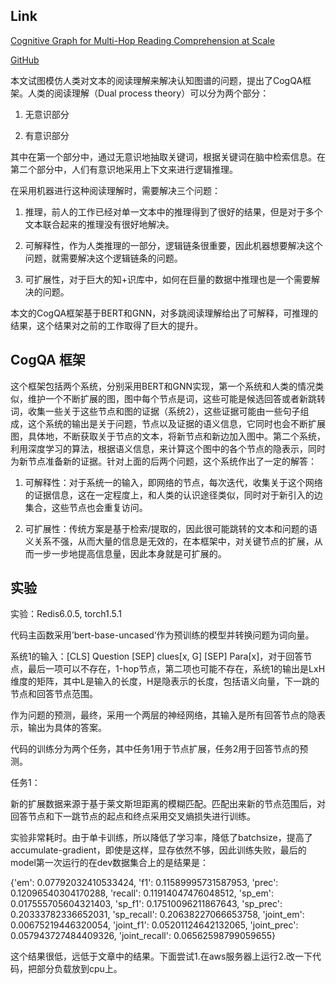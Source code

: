 ## Link
[Cognitive Graph for Multi-Hop Reading Comprehension at Scale](https://arxiv.org/pdf/1905.05460.pdf)

[GitHub](https://github.com/THUDM/CogQA)

本文试图模仿人类对文本的阅读理解来解决认知图谱的问题，提出了CogQA框架。人类的阅读理解（Dual process theory）可以分为两个部分：

1. 无意识部分

2. 有意识部分

其中在第一个部分中，通过无意识地抽取关键词，根据关键词在脑中检索信息。在第二个部分中，人们有意识地采用上下文来进行逻辑推理。

在采用机器进行这种阅读理解时，需要解决三个问题：

1. 推理，前人的工作已经对单一文本中的推理得到了很好的结果，但是对于多个文本联合起来的推理没有很好地解决。

2. 可解释性，作为人类推理的一部分，逻辑链条很重要，因此机器想要解决这个问题，就需要解决这个逻辑链条的问题。

3. 可扩展性，对于巨大的知+识库中，如何在巨量的数据中推理也是一个需要解决的问题。

本文的CogQA框架基于BERT和GNN，对多跳阅读理解给出了可解释，可推理的结果，这个结果对之前的工作取得了巨大的提升。

## CogQA 框架

这个框架包括两个系统，分别采用BERT和GNN实现，第一个系统和人类的情况类似，维护一个不断扩展的图，图中每个节点是词，这些可能是候选回答或者新跳转词，收集一些关于这些节点和图的证据（系统2），这些证据可能由一些句子组成，这个系统的输出是关于问题，节点以及证据的语义信息，它同时也会不断扩展图，具体地，不断获取关于节点的文本，将新节点和新边加入图中。第二个系统，利用深度学习的算法，根据语义信息，来计算这个图中的各个节点的隐表示，同时为新节点准备新的证据。针对上面的后两个问题，这个系统作出了一定的解答：

1. 可解释性：对于系统一的输入，即网络的节点，每次迭代，收集关于这个网络的证据信息，这在一定程度上，和人类的认识途径类似，同时对于新引入的边集合，这些节点也会重复访问。

2. 可扩展性：传统方案是基于检索/提取的，因此很可能跳转的文本和问题的语义关系不强，从而大量的信息是无效的，在本框架中，对关键节点的扩展，从而一步一步地提高信息量，因此本身就是可扩展的。

## 实验

实验：Redis6.0.5, torch1.5.1

代码主函数采用’bert-base-uncased‘作为预训练的模型并转换问题为词向量。

系统1的输入：[CLS] Question [SEP] clues[x, G] [SEP] Para[x]，对于回答节点，最后一项可以不存在，1-hop节点，第二项也可能不存在，系统1的输出是LxH维度的矩阵，其中L是输入的长度，H是隐表示的长度，包括语义向量，下一跳的节点和回答节点范围。

作为问题的预测，最终，采用一个两层的神经网络，其输入是所有回答节点的隐表示，输出为具体的答案。

代码的训练分为两个任务，其中任务1用于节点扩展，任务2用于回答节点的预测。

任务1：

新的扩展数据来源于基于莱文斯坦距离的模糊匹配。匹配出来新的节点范围后，对回答节点和下一跳节点的起点和终点采用交叉熵损失进行训练。

实验非常耗时。由于单卡训练，所以降低了学习率，降低了batchsize，提高了accumulate-gradient，即使是这样，显存依然不够，因此训练失败，最后的model第一次运行的在dev数据集合上的是结果是：

{'em': 0.07792032410533424, 'f1': 0.11589995731587953, 'prec': 0.12096540304170288, 'recall': 0.11914047476048512, 'sp_em': 0.017555705604321403, 'sp_f1': 0.17510096211867643, 'sp_prec': 0.20333782336652031, 'sp_recall': 0.20638227066653758, 'joint_em': 0.00675219446320054, 'joint_f1': 0.05201124642132065, 'joint_prec': 0.057943727484409326, 'joint_recall': 0.06562598799059655}

这个结果很低，远低于文章中的结果。下面尝试1.在aws服务器上运行2.改一下代码，把部分负载放到cpu上。

